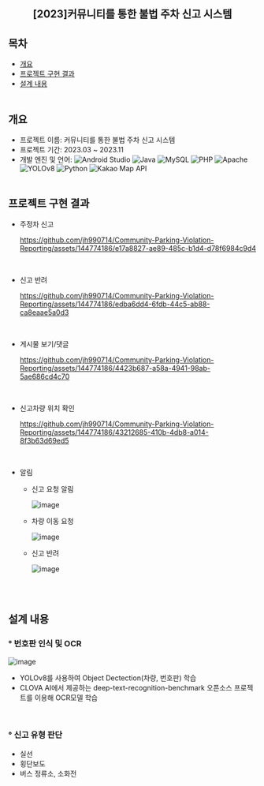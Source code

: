 <div align="center">
<h2>[2023]커뮤니티를 통한 불법 주차 신고 시스템 </h2>
</div>

## 목차
  - [개요](#개요) 
  - [프로젝트 구현 결과](#프로젝트-구현-결과)
  - [설계 내용](#설계-내용)
<br><br>

## 개요
- 프로젝트 이름: 커뮤니티를 통한 불법 주차 신고 시스템
- 프로젝트 기간: 2023.03 ~ 2023.11
- 개발 엔진 및 언어:
![Android Studio](https://img.shields.io/badge/Android%20Studio-3DDC84?style=for-the-badge&logo=android-studio&logoColor=white)
![Java](https://img.shields.io/badge/Java-007396?style=for-the-badge&logo=java&logoColor=white)
![MySQL](https://img.shields.io/badge/MySQL-4479A1?style=for-the-badge&logo=mysql&logoColor=white)
![PHP](https://img.shields.io/badge/PHP-777BB4?style=for-the-badge&logo=php&logoColor=white)
![Apache](https://img.shields.io/badge/Apache-D22128?style=for-the-badge&logo=apache&logoColor=white)
![YOLOv8](https://img.shields.io/badge/YOLOv8-00FFFF?style=for-the-badge&logoColor=white)
![Python](https://img.shields.io/badge/Python-3776AB?style=for-the-badge&logo=python&logoColor=white)
![Kakao Map API](https://img.shields.io/badge/Kakao%20Map%20API-FFCD00?style=for-the-badge&logo=kakaotalk&logoColor=white)
<br><br>

## 프로젝트 구현 결과


- 주정차 신고

  https://github.com/jh990714/Community-Parking-Violation-Reporting/assets/144774186/e17a8827-ae89-485c-b1d4-d78f6984c9d4

  <br>

- 신고 반려
  
  https://github.com/jh990714/Community-Parking-Violation-Reporting/assets/144774186/edba6dd4-6fdb-44c5-ab88-ca8eaae5a0d3

  <br>

- 게시물 보기/댓글
  
  https://github.com/jh990714/Community-Parking-Violation-Reporting/assets/144774186/4423b687-a58a-4941-98ab-5ae686cd4c70

  <br>

- 신고차량 위치 확인

  https://github.com/jh990714/Community-Parking-Violation-Reporting/assets/144774186/43212685-410b-4db8-a014-8f3b63d69ed5

  <br>

- 알림
  - 신고 요청 알림
    
    ![image](https://github.com/jh990714/Community-Parking-Violation-Reporting/assets/144774186/f6af6cda-4458-4ddb-ab5b-c9923c331a67)

  - 차량 이동 요청
    
    ![image](https://github.com/jh990714/Community-Parking-Violation-Reporting/assets/144774186/6c3d98b7-af80-4da3-aea3-9fb44ecaafc6)

  - 신고 반려
    
    ![image](https://github.com/jh990714/Community-Parking-Violation-Reporting/assets/144774186/e50cf5ba-a45b-4a31-a4bf-2d03bf230fed)

<br><br>

## 설계 내용

### ° 번호판 인식 및 OCR

  ![image](https://github.com/jh990714/Community-Parking-Violation-Reporting/assets/144774186/e3d3b2f5-95a2-4a04-a8aa-9c38ab2e5697)

  - YOLOv8를 사용하여 Object Dectection(차량, 번호판) 학습
  - CLOVA AI에서 제공하는 deep-text-recognition-benchmark 오픈소스 프로젝트를 이용해 OCR모델 학습

<br>

### ° 신고 유형 판단
  - 실선
  - 횡단보도
  - 버스 정류소, 소화전
